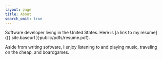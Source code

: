 ```yaml
---
layout: page
title: About
search_omit: true
---
```


Software developer living in the United States. Here is [a link to my resume]({{ site.baseurl }}public/pdfs/resume.pdf).

Aside from writing software, I enjoy listening to and playing music, traveling on the cheap, and boardgames.
